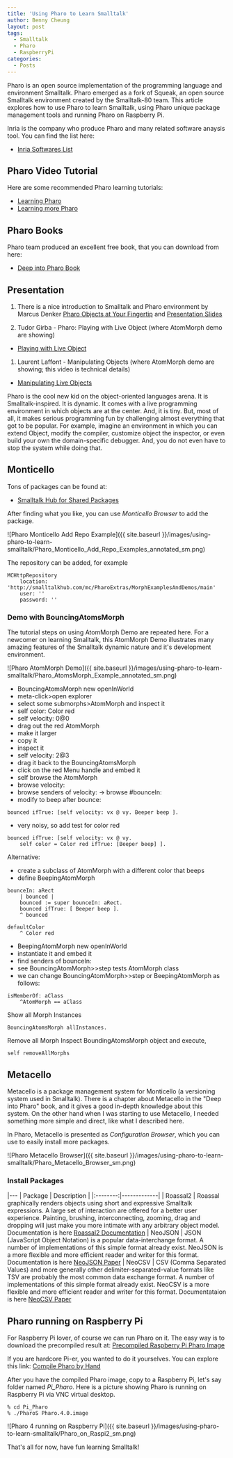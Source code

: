 ```yaml
---
title: 'Using Pharo to Learn Smalltalk'
author: Benny Cheung
layout: post
tags:
  - Smalltalk
  - Pharo
  - RaspberryPi
categories:
  - Posts
---
```

<!--excerpt.start-->Pharo is an open source implementation of the programming language and environment Smalltalk. Pharo emerged as a fork of Squeak, an open source Smalltalk environment created by the Smalltalk-80 team. This article explores how to use Pharo to learn Smalltalk, using Pharo unique package management tools and running Pharo on Raspberry Pi.
<!--excerpt.end-->

Inria is the company who produce Pharo and many related software anaysis tool. You can find the list here:

* [Inria Softwares List](http://rmod.inria.fr/web/software)

## Pharo Video Tutorial
Here are some recommended Pharo learning tutorials:

* [Learning Pharo](http://www.jarober.com/blog/st4u.ssp)
* [Learning more Pharo](https://www.youtube.com/playlist?list=PLqbtQ7OkSta0ULYAd7Qdxof851ybh-_m_)

## Pharo Books
Pharo team produced an excellent free book, that you can download from here:

* [Deep into Pharo Book](http://deepintopharo.com)

## Presentation
1. There is a nice introduction to Smalltalk and Pharo environment by Marcus Denker
[Pharo Objects at Your Fingertip](https://www.youtube.com/watch?v=xhPlUaXpCU4) and
[Presentation Slides](http://www.slideshare.net/MarcusDenker/pharo-objects-at-your-fingertips)

1. Tudor Girba - Pharo: Playing with Live Object
(where AtomMorph demo are showing)
* [Playing with Live Object](https://vimeo.com/97315968)

1. Laurent Laffont - Manipulating Objects
(where AtomMorph demo are showing; this video is technical details)
* [Manipulating Live Objects](https://vimeo.com/34810463)

Pharo is the cool new kid on the object-oriented languages arena. It is Smalltalk-inspired. It is dynamic. It comes with a live programming environment in which objects are at the center. And, it is tiny. But, most of all, it makes serious programming fun by challenging almost everything that got to be popular. For example, imagine an environment in which you can extend Object, modify the compiler, customize object the inspector, or even build your own the domain-specific debugger. And, you do not even have to stop the system while doing that.

## Monticello
Tons of packages can be found at:

* [Smalltalk Hub for Shared Packages](http://smalltalkhub.com)

After finding what you like, you can use *Monticello Browser* to add the package.

![Pharo Monticello Add Repo Example]({{ site.baseurl }}/images/using-pharo-to-learn-smalltalk/Pharo_Monticello_Add_Repo_Examples_annotated_sm.png)

The repository can be added, for example

```
MCHttpRepository
	location: 'http://smalltalkhub.com/mc/PharoExtras/MorphExamplesAndDemos/main'
	user: ''
	password: ''
```

### Demo with BouncingAtomsMorph

The tutorial steps on using AtomMorph Demo are repeated here. For a newcomer on learning Smalltalk,
this AtomMorph Demo illustrates many amazing features of the Smalltalk dynamic nature and it's
development environment.

![Pharo AtomMorph Demo]({{ site.baseurl }}/images/using-pharo-to-learn-smalltalk/Pharo_AtomsMorph_Example_annotated_sm.png)

- BouncingAtomsMorph new openInWorld
- meta-click>open explorer
- select some submorphs>AtomMorph and inspect it
- self color: Color red
- self velocity: 0@0
- drag out the red AtomMorph
- make it larger
- copy it
- inspect it
- self velocity: 2@3
- drag it back to the BouncingAtomsMorph
- click on the red Menu handle and embed it
- self browse the AtomMorph
- browse velocity:
- browse senders of velocity: -> browse #bounceIn:
- modify to beep after bounce:

```
bounced ifTrue: [self velocity: vx @ vy. Beeper beep ].
```

- very noisy, so add test for color red

```
bounced ifTrue: [self velocity: vx @ vy.
	self color = Color red ifTrue: [Beeper beep] ].
```

Alternative:

- create a subclass of AtomMorph with a different color that beeps
- define BeepingAtomMorph

```
bounceIn: aRect
	| bounced |
	bounced := super bounceIn: aRect.
	bounced ifTrue: [ Beeper beep ].
	^ bounced

defaultColor
	^ Color red
```

- BeepingAtomMorph new openInWorld
- instantiate it and embed it
- find senders of bounceIn:
- see BouncingAtomMorph>>step tests AtomMorph class
- we can change BouncingAtomMorph>>step or BeepingAtomMorph as follows:

```
isMemberOf: aClass
	^AtomMorph == aClass
```

Show all Morph Instances

```
BouncingAtomsMorph allInstances.
```

Remove all Morph
Inspect BoundingAtomsMorph object and execute,

```
self removeAllMorphs
```

## Metacello
Metacello is a package management system for Monticello (a versioning system used in Smalltalk). There is a chapter about Metacello in the "Deep into Pharo" book, and it gives a good in-depth knowledge about this system. On the other hand when I was starting to use Metacello, I needed something more simple and direct, like what I described here.

In Pharo, Metacello is presented as *Configuration Browser*, which you can use to easily install more packages.

![Pharo Metacello Browser]({{ site.baseurl }}/images/using-pharo-to-learn-smalltalk/Pharo_Metacello_Browser_sm.png)

### Install Packages

|---
| Package  | Description |
|:--------:|-------------|
| Roassal2 | Roassal graphically renders objects using short and expressive Smalltalk expressions. A large set of interaction are offered for a better user experience. Painting, brushing, interconnecting, zooming, drag and dropping will just make you more intimate with any arbitrary object model. Documentation is here [Roassal2 Documentation](http://agilevisualization.com)
| NeoJSON | JSON (JavaScript Object Notation) is a popular data-interchange format. A number of implementations of this simple format already exist. NeoJSON is a more flexible and more efficient reader and writer for this format. Documentation is here [NeoJSON Paper](https://github.com/svenvc/docs/blob/master/neo/neo-json-paper.md)
| NeoCSV | CSV (Comma Separated Values) and more generally other delimiter-separated-value formats like TSV are probably the most common data exchange format. A number of implementations of this simple format already exist. NeoCSV is a more flexible and more efficient reader and writer for this format. Documentataion is here [NeoCSV Paper](https://github.com/svenvc/docs/blob/master/neo/neo-csv-paper.md)

## Pharo running on Raspberry Pi

For Raspberry Pi lover, of course we can run Pharo on it. The
easy way is to download the precompiled result at:
[Precompiled Raspberry Pi Pharo Image](https://ci.inria.fr/pharo-contribution/view/ARM/job/RaspberryPi-Cross-Compilation-FastBltBit/lastSuccessfulBuild/artifact/vmSources/results.tar.gz)

If you are hardcore Pi-er, you wanted to do it yourselves. You can explore this link:
[Compile Pharo by Hand](https://pharoweekly.wordpress.com/2014/02/19/raspberrypi/)

After you have the compiled Pharo image, copy to a Raspberry Pi, let's say folder named *Pi_Pharo*.
Here is a picture showing Pharo is running on Raspberry Pi via VNC virtual desktop.

```
% cd Pi_Pharo
% ./PharoS Pharo.4.0.image
```

![Pharo 4 running on Raspberry Pi]({{ site.baseurl }}/images/using-pharo-to-learn-smalltalk/Pharo_on_Raspi2_sm.png)

That's all for now, have fun learning Smalltalk!
